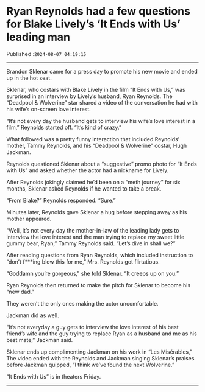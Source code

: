 # Ryan Reynolds had a few questions for Blake Lively’s ‘It Ends with Us’ leading man

Published :`2024-08-07 04:19:15`

---

Brandon Sklenar came for a press day to promote his new movie and ended up in the hot seat.

Sklenar, who costars with Blake Lively in the film “It Ends with Us,” was surprised in an interview by Lively’s husband, Ryan Reynolds. The “Deadpool & Wolverine” star shared a video of the conversation he had with his wife’s on-screen love interest.

“It’s not every day the husband gets to interview his wife’s love interest in a film,” Reynolds started off. “It’s kind of crazy.”

What followed was a pretty funny interaction that included Reynolds’ mother, Tammy Reynolds, and his “Deadpool & Wolverine” costar, Hugh Jackman.

Reynolds questioned Sklenar about a “suggestive” promo photo for “It Ends with Us” and asked whether the actor had a nickname for Lively.

After Reynolds jokingly claimed he’d been on a “meth journey” for six months, Sklenar asked Reynolds if he wanted to take a break.

“From Blake?” Reynolds responded. “Sure.”

Minutes later, Reynolds gave Sklenar a hug before stepping away as his mother appeared.

“Well, it’s not every day the mother-in-law of the leading lady gets to interview the love interest and the man trying to replace my sweet little gummy bear, Ryan,” Tammy Reynolds said. “Let’s dive in shall we?”

After reading questions from Ryan Reynolds, which included instruction to “don’t f***ing blow this for me,” Mrs. Reynolds got flirtatious.

“Goddamn you’re gorgeous,” she told Sklenar. “It creeps up on you.”

Ryan Reynolds then returned to make the pitch for Sklenar to become his “new dad.”

They weren’t the only ones making the actor uncomfortable.

Jackman did as well.

“It’s not everyday a guy gets to interview the love interest of his best friend’s wife and the guy trying to replace Ryan as a husband and me as his best mate,” Jackman said.

Sklenar ends up complimenting Jackman on his work in “Les Misérables,” The video ended with the Reynolds and Jackman singing Sklenar’s praises before Jackman quipped, “I think we’ve found the next Wolverine.”

“It Ends with Us” is in theaters Friday.

---

